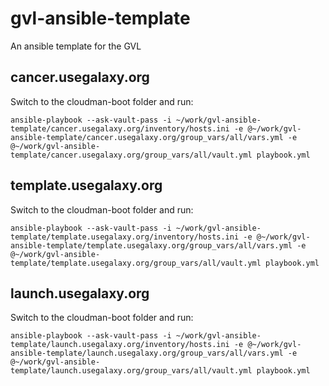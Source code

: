 # gvl-ansible-template
An ansible template for the GVL


## cancer.usegalaxy.org

Switch to the cloudman-boot folder and run:
```
ansible-playbook --ask-vault-pass -i ~/work/gvl-ansible-template/cancer.usegalaxy.org/inventory/hosts.ini -e @~/work/gvl-ansible-template/cancer.usegalaxy.org/group_vars/all/vars.yml -e @~/work/gvl-ansible-template/cancer.usegalaxy.org/group_vars/all/vault.yml playbook.yml
```

## template.usegalaxy.org

Switch to the cloudman-boot folder and run:
```
ansible-playbook --ask-vault-pass -i ~/work/gvl-ansible-template/template.usegalaxy.org/inventory/hosts.ini -e @~/work/gvl-ansible-template/template.usegalaxy.org/group_vars/all/vars.yml -e @~/work/gvl-ansible-template/template.usegalaxy.org/group_vars/all/vault.yml playbook.yml
```

## launch.usegalaxy.org

Switch to the cloudman-boot folder and run:
```
ansible-playbook --ask-vault-pass -i ~/work/gvl-ansible-template/launch.usegalaxy.org/inventory/hosts.ini -e @~/work/gvl-ansible-template/launch.usegalaxy.org/group_vars/all/vars.yml -e @~/work/gvl-ansible-template/launch.usegalaxy.org/group_vars/all/vault.yml playbook.yml
```
